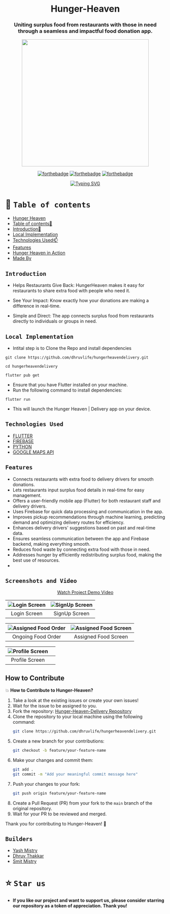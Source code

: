 <div align="center"> 

# Hunger-Heaven


### Uniting surplus food from restaurants with those in need through a seamless and impactful food donation app.
 


<p align="center">
<img  width="400" height="400" src="https://raw.githubusercontent.com/dhruvlife/hungerheaven/master/assets/logos/hh.png">
</p>

  
[![forthebadge](https://forthebadge.com/images/badges/built-by-developers.svg)](https://github.com/yash240408/HackHound) 
[![forthebadge](https://forthebadge.com/images/badges/built-with-love.svg)](https://www.python.org/) 
[![forthebadge](https://forthebadge.com/images/badges/powered-by-coffee.svg)](https://github.com/yash240408/HackHound)
  
  
 [![Typing SVG](https://readme-typing-svg.demolab.com?font=QUARTZO+&pause=1000&color=F72288&width=435&lines=Build+for+Google+Solution++Challenge+2024)](https://git.io/typing-svg)
 
 
</div>


# 🧭 `Table of contents`

- [Hunger Heaven](#Hunger-Heaven)
- [Table of contents🧭 ](#Table-of-contents)
- [Introduction🚀](#Introduction)
- [Local Implementation](#Local-Implementation)
- [Technologies Used📫](#Technologies-Used)
- [Features](#Features)
- [Hunger Heaven in Action](#Screenshots-and-Video)
- [Made By](#Builders)





## `Introduction`
<!--- <div align="center">
<img  width="100" height="120" align="center" src="https://user-images.githubusercontent.com/110530263/225117486-588eb822-df15-44c5-aa77-d6a955fa9002.png">
 </div> --->
 
- Helps Restaurants Give Back: HungerHeaven makes it easy for restaurants to share extra food with people who need it.

- See Your Impact: Know exactly how your donations are making a difference in real-time.

- Simple and Direct: The app connects surplus food from restaurants directly to individuals or groups in need.


## `Local Implementation`
- Intital step is to Clone the Repo and install dependencies
 ```
git clone https://github.com/dhruvlife/hungerheavendelivery.git
 ```
 ```
cd hungerheavendelivery
 ```
 ```
flutter pub get
 ```
-  Ensure that you have Flutter installed on your machine.
- Run the following command to install dependencies:
```
flutter run
```
- This will launch the Hunger Heaven | Delivery app on your device.



## `Technologies Used`
- [FLUTTER](https://docs.flutter.dev/)
- [FIREBASE](https://docs.flutter.dev/)
- [PYTHON](https://docs.python.org/3/)
- [GOOGLE MAPS API](https://developers.google.com/maps/documentation/)


## `Features`
- Connects restaurants with extra food to delivery drivers for smooth donations.
- Lets restaurants input surplus food details in real-time for easy management.
- Offers a user-friendly mobile app (Flutter) for both restaurant staff and delivery drivers.
- Uses Firebase for quick data processing and communication in the app.
- Improves pickup recommendations through machine learning, predicting demand and optimizing delivery routes for efficiency.
- Enhances delivery drivers' suggestions based on past and real-time data.
- Ensures seamless communication between the app and Firebase backend, making everything smooth.
- Reduces food waste by connecting extra food with those in need.
- Addresses hunger by efficiently redistributing surplus food, making the best use of resources.
- 
## `Screenshots and Video` 

<div align=center">
  <p align="center"><a href="https://youtu.be/p_jyNBu7Plw">Watch Project Demo Video</a></p>
</div>


| ![Login Screen](https://raw.githubusercontent.com/dhruvlife/hungerheavendelivery/master/assets/app_images/delivery_login.jpeg) | ![SignUp Screen](https://raw.githubusercontent.com/dhruvlife/hungerheavendelivery/master/assets/app_images/delivery_signup.jpeg) |
|:---:|:---:|
| Login Screen | SignUp Screen |

| ![Assigned Food Order](https://raw.githubusercontent.com/dhruvlife/hungerheavendelivery/master/assets/app_images/delivery_home_assign.jpeg) | ![Assigned Food Screen](https://raw.githubusercontent.com/dhruvlife/hungerheavendelivery/master/assets/app_images/delivery_home_delivered.jpeg) |
|:---:|:---:|
| Ongoing Food Order | Assigned Food Screen |


| ![Profile Screen](https://raw.githubusercontent.com/dhruvlife/hungerheaven/master/assets/app_images/partner_profile.jpeg) | |
|:---:|:---:|
| Profile Screen | |

## How to Contribute
💥 **How to Contribute to Hunger-Heaven?**

1. Take a look at the existing issues or create your own issues!
2. Wait for the issue to be assigned to you.
3. Fork the repository: [Hunger-Heaven-Delivery Repository](https://github.com/dhruvlife/hungerheavendelivery)
4. Clone the repository to your local machine using the following command:
    ```bash
    git clone https://github.com/dhruvlife/hungerheavendelivery.git
    ```
5. Create a new branch for your contributions:
    ```bash
    git checkout -b feature/your-feature-name
    ```
6. Make your changes and commit them:
    ```bash
    git add .
    git commit -m "Add your meaningful commit message here"
    ```
7. Push your changes to your fork:
    ```bash
    git push origin feature/your-feature-name
    ```
8. Create a Pull Request (PR) from your fork to the `main` branch of the original repository.
9. Wait for your PR to be reviewed and merged.

Thank you for contributing to Hunger-Heaven! 🌟

## `Builders`

* [Yash Mistry](https://github.com/yash240408)
* [Dhruv Thakkar](https://github.com/dhruvlife)
* [Smit Mistry](https://github.com/SmitM1)


# ⭐️ `Star us`
- **If you like our project and want to support us, please consider starring our repository as a token of appreciation. Thank you!**
